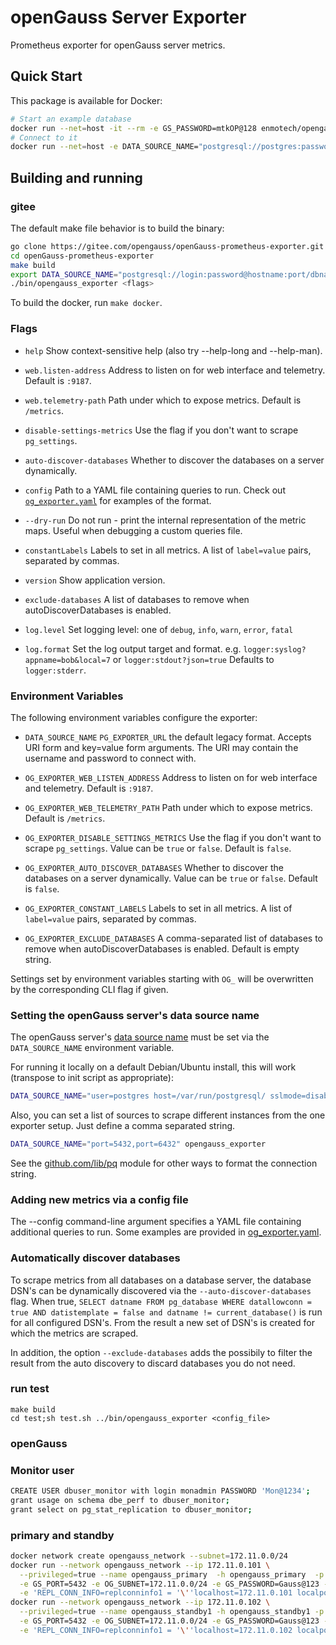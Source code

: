 # openGauss Server Exporter

Prometheus exporter for openGauss server metrics.

## Quick Start

This package is available for Docker:

```bash
# Start an example database
docker run --net=host -it --rm -e GS_PASSWORD=mtkOP@128 enmotech/opengauss
# Connect to it
docker run --net=host -e DATA_SOURCE_NAME="postgresql://postgres:password@localhost:5432/postgres?sslmode=disable" mogdb/opengauss_exporter
```

## Building and running

### gitee

The default make file behavior is to build the binary:

```bash
go clone https://gitee.com/opengauss/openGauss-prometheus-exporter.git
cd openGauss-prometheus-exporter
make build
export DATA_SOURCE_NAME="postgresql://login:password@hostname:port/dbname"
./bin/opengauss_exporter <flags>
```

To build the docker, run `make docker`.

### Flags

- `help`
  Show context-sensitive help (also try --help-long and --help-man).

- `web.listen-address`
  Address to listen on for web interface and telemetry. Default is `:9187`.

- `web.telemetry-path`
  Path under which to expose metrics. Default is `/metrics`.

- `disable-settings-metrics`
  Use the flag if you don't want to scrape `pg_settings`.

- `auto-discover-databases`
  Whether to discover the databases on a server dynamically.

- `config`
  Path to a YAML file containing queries to run. Check out [`og_exporter.yaml`](og_exporter_default.yaml)
  for examples of the format.

- `--dry-run`
  Do not run - print the internal representation of the metric maps. Useful when debugging a custom
  queries file.

- `constantLabels`
  Labels to set in all metrics. A list of `label=value` pairs, separated by commas.

- `version`
  Show application version.

- `exclude-databases`
  A list of databases to remove when autoDiscoverDatabases is enabled.

- `log.level`
  Set logging level: one of `debug`, `info`, `warn`, `error`, `fatal`

- `log.format`
  Set the log output target and format. e.g. `logger:syslog?appname=bob&local=7` or `logger:stdout?json=true`
  Defaults to `logger:stderr`.

### Environment Variables

The following environment variables configure the exporter:

- `DATA_SOURCE_NAME` `PG_EXPORTER_URL`
  the default legacy format. Accepts URI form and key=value form arguments. The
  URI may contain the username and password to connect with.

- `OG_EXPORTER_WEB_LISTEN_ADDRESS`
  Address to listen on for web interface and telemetry. Default is `:9187`.

- `OG_EXPORTER_WEB_TELEMETRY_PATH`
  Path under which to expose metrics. Default is `/metrics`.

- `OG_EXPORTER_DISABLE_SETTINGS_METRICS`
  Use the flag if you don't want to scrape `pg_settings`. Value can be `true` or `false`. Default is `false`.

- `OG_EXPORTER_AUTO_DISCOVER_DATABASES`
  Whether to discover the databases on a server dynamically. Value can be `true` or `false`. Default is `false`.

- `OG_EXPORTER_CONSTANT_LABELS`
  Labels to set in all metrics. A list of `label=value` pairs, separated by commas.

- `OG_EXPORTER_EXCLUDE_DATABASES`
  A comma-separated list of databases to remove when autoDiscoverDatabases is enabled. Default is empty string.

Settings set by environment variables starting with `OG_` will be overwritten by the corresponding CLI flag if given.

### Setting the openGauss server's data source name

The openGauss server's [data source name](http://en.wikipedia.org/wiki/Data_source_name)
must be set via the `DATA_SOURCE_NAME` environment variable.

For running it locally on a default Debian/Ubuntu install, this will work (transpose to init script as appropriate):

```bash
DATA_SOURCE_NAME="user=postgres host=/var/run/postgresql/ sslmode=disable" opengauss_exporter
```

Also, you can set a list of sources to scrape different instances from the one exporter setup. Just define a comma separated string.

```bash
DATA_SOURCE_NAME="port=5432,port=6432" opengauss_exporter
```

See the [github.com/lib/pq](http://github.com/lib/pq) module for other ways to format the connection string.

### Adding new metrics via a config file

The --config command-line argument specifies a YAML file containing additional queries to run.
Some examples are provided in [og_exporter.yaml](og_exporter_default.yaml).

### Automatically discover databases

To scrape metrics from all databases on a database server, the database DSN's can be dynamically discovered via the
`--auto-discover-databases` flag. When true, `SELECT datname FROM pg_database WHERE datallowconn = true AND datistemplate = false and datname != current_database()` is run for all configured DSN's. From the
result a new set of DSN's is created for which the metrics are scraped.

In addition, the option `--exclude-databases` adds the possibily to filter the result from the auto discovery to discard databases you do not need.

### run test

```shell
make build
cd test;sh test.sh ../bin/opengauss_exporter <config_file>
```

### openGauss

### Monitor user

```bash
CREATE USER dbuser_monitor with login monadmin PASSWORD 'Mon@1234';
grant usage on schema dbe_perf to dbuser_monitor;
grant select on pg_stat_replication to dbuser_monitor;

```

### primary and standby

```bash
docker network create opengauss_network --subnet=172.11.0.0/24
docker run --network opengauss_network --ip 172.11.0.101 \
  --privileged=true --name opengauss_primary  -h opengauss_primary  -p 1111:5432 -d \
  -e GS_PORT=5432 -e OG_SUBNET=172.11.0.0/24 -e GS_PASSWORD=Gauss@123 -e NODE_NAME=opengauss_primary \
  -e 'REPL_CONN_INFO=replconninfo1 = '\''localhost=172.11.0.101 localport=5434 localservice=5432 remotehost=172.11.0.102 remoteport=5434 remoteservice=5432'\''\n' enmotech/opengauss:1.1.0 -M primary
docker run --network opengauss_network --ip 172.11.0.102 \
  --privileged=true --name opengauss_standby1 -h opengauss_standby1 -p 1112:5432 -d \
  -e GS_PORT=5432 -e OG_SUBNET=172.11.0.0/24 -e GS_PASSWORD=Gauss@123 -e NODE_NAME=opengauss_standby1 \
  -e 'REPL_CONN_INFO=replconninfo1 = '\''localhost=172.11.0.102 localport=5434 localservice=5432 remotehost=172.11.0.101 remoteport=5434 remoteservice=5432'\''\n' enmotech/opengauss:1.1.0 -M standby
```
